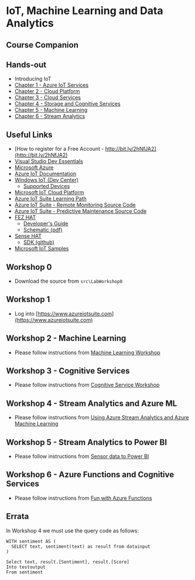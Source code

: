 # IoT, Machine Learning and Data Analytics
## Course Companion

## Hands-out
* Introducing IoT
* [Chapter 1 - Azure IoT Services](slides/m01_azure_iot.pdf)
* [Chapter 2 - Cloud Platform](slides/m02_cloud.pdf)
* [Chapter 3 - Cloud Services](slides/m03_cloud15.pdf)
* [Chapter 4 - Storage and Cognitive Services](slides/m04_storage.pdf)
* [Chapter 5 - Machine Learning](slides/m05_machine_learning.pdf)
* [Chapter 6 - Stream Analytics](slides/m06_stream_analytics.pdf)

## Useful Links
* [How to register for a Free Account - http://bit.ly/2hNfJA2](http://bit.ly/2hNfJA2)
* [Visual Studio Dev Essentials](https://www.visualstudio.com/dev-essentials/)
* [Microsoft Azure](https://azure.com)
* [Azure IoT Documentation](https://docs.microsoft.com/en-us/azure/#pivot=services&panel=iot)
* [Windows IoT (Dev Center)](https://developer.microsoft.com/windows/iot)
    * [Supported Devices](https://developer.microsoft.com/windows/iot/explore/deviceoptions)
* [Microsoft IoT Cloud Platform](https://www.microsoft.com/en-us/cloud-platform/internet-of-things)
* [Azure IoT Suite Learning Path](https://azure.microsoft.com/en-us/documentation/learning-paths/iot-suite/)
* [Azure IoT Suite - Remote Monitoring Source Code](https://github.com/Azure/azure-iot-remote-monitoring)
* [Azure IoT Suite - Predictive Maintenance Source Code](https://github.com/Azure/azure-iot-predictive-maintenance)
* [FEZ HAT](https://www.ghielectronics.com/catalog/product/500)
    * [Developer's Guide](https://www.ghielectronics.com/docs/329/fez-hat-developers-guide)
    * [Schematic (pdf)](http://www.ghielectronics.com/downloads/schematic/FEZ_HAT_SCH.pdf)
* [Sense HAT](https://www.hackster.io/laserbrain/windows-iot-sense-hat)
    * [SDK (github)](https://github.com/emmellsoft/RPi.SenseHat)
* [Microsoft IoT Samples](https://github.com/ms-iot/samples)

## Workshop 0
* Download the source from `src\LabWorkshop0`

## Workshop 1
* Log into [https://www.azureiotsuite.com](https://www.azureiotsuite.com)

## Workshop 2 - Machine Learning
* Please follow instructions from [Machine Learning Workshop](https://docs.microsoft.com/en-us/azure/machine-learning/machine-learning-create-experiment)

[//]: # (https://tlaothong.gitbooks.io/azure-iot-workshop/content/azure-ml-studio.html)

## Workshop 3 - Cognitive Services
* Please follow instructions from [Cognitive Service Workshop](https://tlaothong.gitbooks.io/azure-iot-workshop/content/cognitive-services.html)

[//]: # (https://docs.microsoft.com/en-us/azure/cognitive-services/cognitive-services-recommendations-quick-start)

## Workshop 4 - Stream Analytics and Azure ML
* Please follow instructions from [Using Azure Stream Analytics and Azure Machine Learning](https://docs.microsoft.com/en-us/azure/stream-analytics/stream-analytics-machine-learning-integration-tutorial)

## Workshop 5 - Stream Analytics to Power BI
* Please follow instructions from [Sensor data to Power BI](https://gallery.cortanaintelligence.com/Tutorial/Sensor-Data-Analytics-with-ASA-and-Power-BI-2)

## Workshop 6 - Azure Functions and Cognitive Services
* Please follow instructions from [Fun with Azure Functions](http://martinabbott.azurewebsites.net/2016/06/11/fun-with-azure-functions-and-the-emotion-api/)

## Errata
In Workshop 4 we must use the query code as follows:

```
WITH sentiment AS (  
  SELECT text, sentiment(text) as result from datainput  
)  

Select text, result.[Sentiment], result.[Score]  
Into testoutput  
From sentiment
```